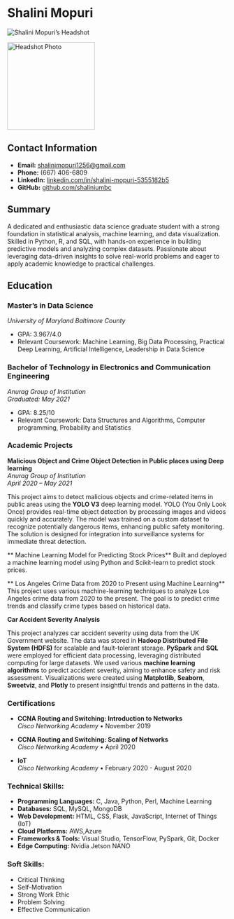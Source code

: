 # Shalini Mopuri

![Shalini Mopuri’s Headshot](./headshot.jpg)

<img src="headshot.jpg" alt="Headshot Photo" width="200"/>

## Contact Information

- **Email:** shalinimopuri1256@gmail.com
- **Phone:** (667) 406-6809
- **LinkedIn:** [linkedin.com/in/shalini-mopuri-5355182b5](https://www.linkedin.com/in/shalini-mopuri-5355182b5 )
- **GitHub:** [github.com/shaliniumbc](https://github.com/shaliniumbc )



## Summary

A dedicated and enthusiastic data science graduate student with a strong foundation in statistical analysis, machine learning, and data visualization. Skilled in Python, R, and SQL, with hands-on experience in building predictive models and analyzing complex datasets. Passionate about leveraging data-driven insights to solve real-world problems and eager to apply academic knowledge to practical challenges.


## Education

### Master’s in Data Science 
*University of Maryland Baltimore County*    
- GPA: 3.967/4.0
- Relevant Coursework: Machine Learning, Big Data Processing, Practical Deep Learning, Artificial Intelligence, Leadership in Data Science

### Bachelor of Technology in Electronics and Communication Engineering 
*Anurag Group of Institution*  
*Graduated: May 2021*  
- GPA: 8.25/10
- Relevant Coursework: Data Structures and Algorithms, Computer programming, Probability and Statistics



### Academic Projects

**Malicious Object and Crime Object Detection in Public places using Deep learning**  
*Anurag Group of Institution*  
*April 2020 – May 2021*

This project aims to detect malicious objects and crime-related items in public areas using the **YOLO V3** deep learning model. YOLO (You Only Look Once) provides real-time object detection by processing images and videos quickly and accurately. The model was trained on a custom dataset to recognize potentially dangerous items, enhancing public safety monitoring. The solution is designed for integration into surveillance systems for immediate threat detection.

** Machine Learning Model for Predicting Stock Prices** 
 Built and deployed a machine learning model using Python and Scikit-learn to predict stock prices.

** Los Angeles Crime Data from 2020 to Present using Machine Learning**
This project uses various machine-learning techniques to analyze Los Angeles crime data from 2020 to the present. The goal is to predict crime trends and classify crime types based on historical data.

**Car Accident Severity Analysis**

This project analyzes car accident severity using data from the UK Government website. The data was stored in **Hadoop Distributed File System (HDFS)** for scalable and fault-tolerant storage. **PySpark** and **SQL** were employed for efficient data processing, leveraging distributed computing for large datasets. We used various **machine learning algorithms** to predict accident severity, aiming to enhance safety and risk assessment. Visualizations were created using **Matplotlib**, **Seaborn**, **Sweetviz**, and **Plotly** to present insightful trends and patterns in the data.



### Certifications

- **CCNA Routing and Switching: Introduction to Networks**  
  *Cisco Networking Academy* • November 2019

- **CCNA Routing and Switching: Scaling of Networks**  
  *Cisco Networking Academy* • April 2020

- **IoT**  
  *Cisco Networking Academy* • February 2020 - August 2020


### Technical Skills:

- **Programming Languages:** C, Java, Python, Perl, Machine Learning
- **Databases:** SQL, MySQL, MongoDB
- **Web Development:** HTML, CSS, Flask, JavaScript, Internet of Things (IoT)
- **Cloud Platforms:** AWS,Azure
- **Frameworks & Tools:** Visual Studio, TensorFlow, PySpark, Git, Docker
- **Edge Computing:** Nvidia Jetson NANO

### Soft Skills:

- Critical Thinking
- Self-Motivation
- Strong Work Ethic
- Problem Solving
- Effective Communication





